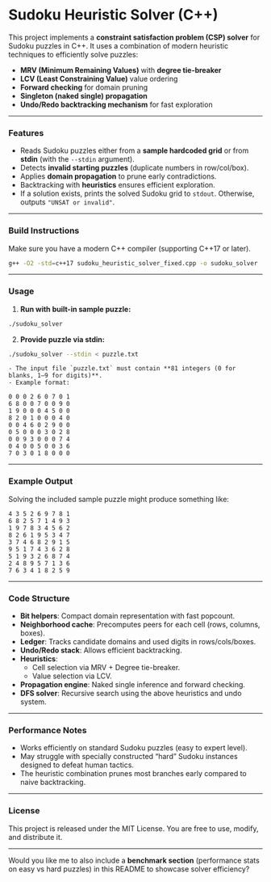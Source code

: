 # Sudoku Heuristic Solver (C++)

This project implements a **constraint satisfaction problem (CSP) solver** for Sudoku puzzles in C++.
It uses a combination of modern heuristic techniques to efficiently solve puzzles:

- **MRV (Minimum Remaining Values)** with **degree tie-breaker**
- **LCV (Least Constraining Value)** value ordering
- **Forward checking** for domain pruning
- **Singleton (naked single) propagation**
- **Undo/Redo backtracking mechanism** for fast exploration

***

### Features

- Reads Sudoku puzzles either from a **sample hardcoded grid** or from **stdin** (with the `--stdin` argument).
- Detects **invalid starting puzzles** (duplicate numbers in row/col/box).
- Applies **domain propagation** to prune early contradictions.
- Backtracking with **heuristics** ensures efficient exploration.
- If a solution exists, prints the solved Sudoku grid to `stdout`. Otherwise, outputs `"UNSAT or invalid"`.

***

### Build Instructions

Make sure you have a modern C++ compiler (supporting C++17 or later).

```bash
g++ -O2 -std=c++17 sudoku_heuristic_solver_fixed.cpp -o sudoku_solver
```


***

### Usage

1. **Run with built-in sample puzzle:**

```bash
./sudoku_solver
```

2. **Provide puzzle via stdin:**

```bash
./sudoku_solver --stdin < puzzle.txt
```

    - The input file `puzzle.txt` must contain **81 integers (0 for blanks, 1–9 for digits)**.
    - Example format:

```
0 0 0 2 6 0 7 0 1
6 8 0 0 7 0 0 9 0
1 9 0 0 0 4 5 0 0
8 2 0 1 0 0 0 4 0
0 0 4 6 0 2 9 0 0
0 5 0 0 0 3 0 2 8
0 0 9 3 0 0 0 7 4
0 4 0 0 5 0 0 3 6
7 0 3 0 1 8 0 0 0
```


***

### Example Output

Solving the included sample puzzle might produce something like:

```
4 3 5 2 6 9 7 8 1
6 8 2 5 7 1 4 9 3
1 9 7 8 3 4 5 6 2
8 2 6 1 9 5 3 4 7
3 7 4 6 8 2 9 1 5
9 5 1 7 4 3 6 2 8
5 1 9 3 2 6 8 7 4
2 4 8 9 5 7 1 3 6
7 6 3 4 1 8 2 5 9
```


***

### Code Structure

- **Bit helpers**: Compact domain representation with fast popcount.
- **Neighborhood cache**: Precomputes peers for each cell (rows, columns, boxes).
- **Ledger**: Tracks candidate domains and used digits in rows/cols/boxes.
- **Undo/Redo stack**: Allows efficient backtracking.
- **Heuristics**:
    - Cell selection via MRV + Degree tie-breaker.
    - Value selection via LCV.
- **Propagation engine**: Naked single inference and forward checking.
- **DFS solver**: Recursive search using the above heuristics and undo system.

***

### Performance Notes

- Works efficiently on standard Sudoku puzzles (easy to expert level).
- May struggle with specially constructed “hard” Sudoku instances designed to defeat human tactics.
- The heuristic combination prunes most branches early compared to naive backtracking.

***

### License

This project is released under the MIT License. You are free to use, modify, and distribute it.

***

Would you like me to also include a **benchmark section** (performance stats on easy vs hard puzzles) in this README to showcase solver efficiency?

